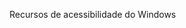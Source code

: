 <Token xmlns:xlink="http://www.w3.org/1999/xlink">Recursos de acessibilidade do Windows</Token>

<!--HONumber=May16_HO1-->


